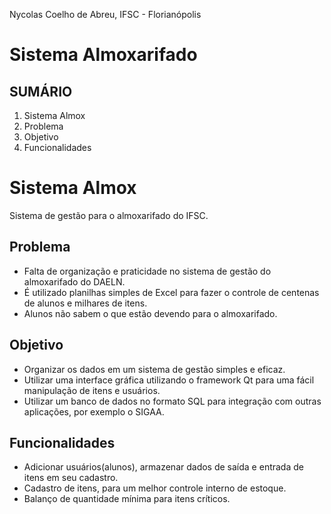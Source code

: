 Nycolas Coelho de Abreu, IFSC - Florianópolis 

# Sistema Almoxarifado

## SUMÁRIO

1. Sistema Almox
2. Problema
3. Objetivo
4. Funcionalidades

# Sistema Almox

Sistema de gestão para o almoxarifado do IFSC.

## Problema

- Falta de organização e praticidade no sistema de gestão do almoxarifado do DAELN.
- É utilizado planilhas simples de Excel para fazer o controle de centenas de alunos e milhares de itens.
- Alunos não sabem o que estão devendo para o almoxarifado.

## Objetivo

- Organizar os dados em um sistema de gestão simples e eficaz.
- Utilizar uma interface gráfica utilizando o framework Qt para uma fácil manipulação de itens e usuários.
- Utilizar um banco de dados no formato SQL para integração com outras aplicações, por exemplo o SIGAA.

## Funcionalidades

- Adicionar usuários(alunos), armazenar dados de saída e entrada de itens em seu cadastro.
- Cadastro de itens, para um melhor controle interno de estoque.
- Balanço de quantidade mínima para itens críticos.

